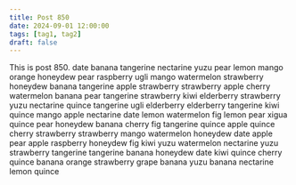 ```yaml
---
title: Post 850
date: 2024-09-01 12:00:00
tags: [tag1, tag2]
draft: false
---
```

This is post 850.
date
banana
tangerine
nectarine
yuzu
pear
lemon
mango
orange
honeydew
pear
raspberry
ugli
mango
watermelon
strawberry
honeydew
banana
tangerine
apple
strawberry
strawberry
apple
cherry
watermelon
banana
pear
tangerine
strawberry
kiwi
elderberry
strawberry
yuzu
nectarine
quince
tangerine
ugli
elderberry
elderberry
tangerine
kiwi
quince
mango
apple
nectarine
date
lemon
watermelon
fig
lemon
pear
xigua
quince
pear
honeydew
banana
cherry
fig
tangerine
quince
apple
quince
cherry
strawberry
strawberry
mango
watermelon
honeydew
date
apple
pear
apple
raspberry
honeydew
fig
kiwi
yuzu
watermelon
nectarine
yuzu
strawberry
tangerine
tangerine
banana
honeydew
date
kiwi
quince
cherry
quince
banana
orange
strawberry
grape
banana
yuzu
banana
nectarine
lemon
quince

